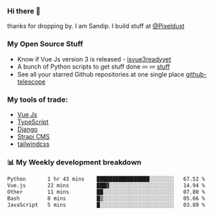 ### Hi there 👋

thanks for dropping by.
I am Sandip. I build stuff at [@Pixeldust](github.com/pixeldust-in/)

###  **My Open Source Stuff**

 - Know if Vue Js version 3 is released -  [isvue3readyyet](https://github.com/sandiprb/isvue3readyyet)
 - A bunch of Python scripts to get stuff done 💤 💤 [stuff](https://github.com/sandiprb/stuff)
 - See all your starred Github repositories at one single place [github-telescope](https://github.com/sandiprb/github-telescope)



###  **My tools of trade:**
 - [Vue Js](https://github.com/vuejs/vue/)
 - [TypeScript](https://github.com/microsoft/TypeScript)
 - [Django](github.com/django/django)
 - [Strapi CMS](github.com/strapi/strapi)
 - [tailwindcss](https://github.com/tailwindlabs/tailwindcss)


###  📊 **My Weekly development breakdown**
<!--START_SECTION:waka-->

```txt
Python       1 hr 43 mins    █████████████████░░░░░░░░   67.52 %
Vue.js       22 mins         ███▓░░░░░░░░░░░░░░░░░░░░░   14.94 %
Other        11 mins         ██░░░░░░░░░░░░░░░░░░░░░░░   07.80 %
Bash         8 mins          █▒░░░░░░░░░░░░░░░░░░░░░░░   05.66 %
JavaScript   5 mins          █░░░░░░░░░░░░░░░░░░░░░░░░   03.89 %
```

<!--END_SECTION:waka-->

